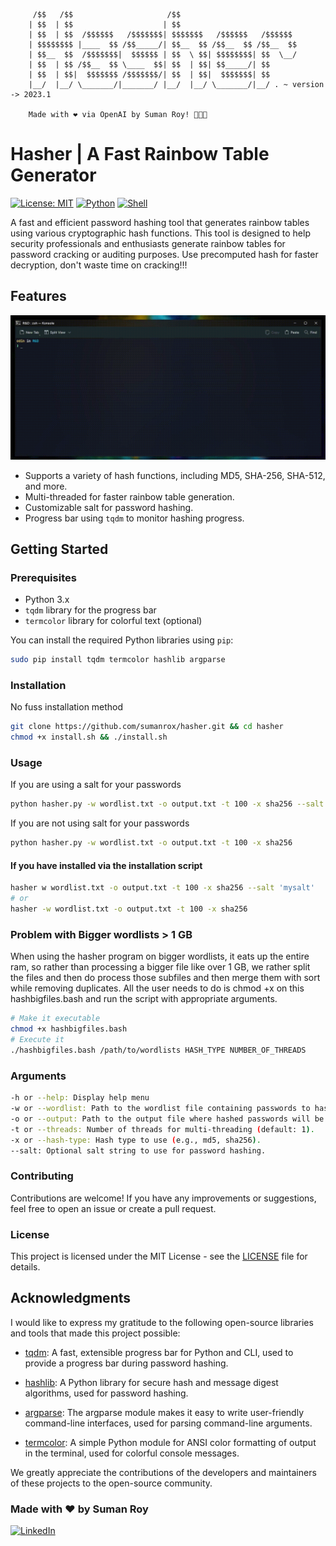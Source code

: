 

         /$$   /$$                     /$$                          
        | $$  | $$                    | $$                          
        | $$  | $$  /$$$$$$   /$$$$$$$| $$$$$$$   /$$$$$$   /$$$$$$ 
        | $$$$$$$$ |____  $$ /$$_____/| $$__  $$ /$$__  $$ /$$__  $$
        | $$__  $$  /$$$$$$$|  $$$$$$ | $$  \ $$| $$$$$$$$| $$  \__/
        | $$  | $$ /$$__  $$ \____  $$| $$  | $$| $$_____/| $$      
        | $$  | $$|  $$$$$$$ /$$$$$$$/| $$  | $$|  $$$$$$$| $$      
        |__/  |__/ \_______/|_______/ |__/  |__/ \_______/|__/ . ~ version -> 2023.1
        
        Made with ❤ via OpenAI by Suman Roy! 🚀🚀🚀

# Hasher | A Fast Rainbow Table Generator
[![License: MIT](https://img.shields.io/badge/License-MIT-yellow.svg)](https://opensource.org/licenses/MIT) [![Python](https://img.shields.io/badge/Python-3.x-blue.svg)](https://www.python.org/)
[![Shell](https://img.shields.io/badge/Shell-Bash%20%26%20Zsh-green.svg)](https://en.wikipedia.org/wiki/Unix_shell)
 

A fast and efficient password hashing tool that generates rainbow tables using various cryptographic hash functions. This tool is designed to help security professionals and enthusiasts generate rainbow tables for password cracking or auditing purposes. Use precomputed hash for faster decryption, don't waste time on cracking!!!

## Features
![Product-Demo](./product-demo/product-video.gif)

- Supports a variety of hash functions, including MD5, SHA-256, SHA-512, and more.
- Multi-threaded for faster rainbow table generation.
- Customizable salt for password hashing.
- Progress bar using `tqdm` to monitor hashing progress.

## Getting Started

### Prerequisites

- Python 3.x
- `tqdm` library for the progress bar
- `termcolor` library for colorful text (optional)

You can install the required Python libraries using `pip`:

```bash
sudo pip install tqdm termcolor hashlib argparse
```
### Installation
No fuss installation method
```bash
git clone https://github.com/sumanrox/hasher.git && cd hasher
chmod +x install.sh && ./install.sh
```

### Usage
If you are using a salt for your passwords
```bash
python hasher.py -w wordlist.txt -o output.txt -t 100 -x sha256 --salt 'mysalt'
```

If you are not using salt for your passwords
```bash
python hasher.py -w wordlist.txt -o output.txt -t 100 -x sha256
```


#### If you have installed via the installation script
```bash
hasher w wordlist.txt -o output.txt -t 100 -x sha256 --salt 'mysalt'
# or
hasher -w wordlist.txt -o output.txt -t 100 -x sha256
```

### Problem with Bigger wordlists > 1 GB
When using the hasher program on bigger wordlists, it eats up the entire ram, so rather than processing a bigger file like over 1 GB, we rather split the files and then do process those subfiles and then merge them with sort while removing duplicates. All the user needs to do is chmod +x on this hashbigfiles.bash and run the script with appropriate arguments.
```bash
# Make it executable
chmod +x hashbigfiles.bash
# Execute it
./hashbigfiles.bash /path/to/wordlists HASH_TYPE NUMBER_OF_THREADS
```


### Arguments
```bash
-h or --help: Display help menu
-w or --wordlist: Path to the wordlist file containing passwords to hash.
-o or --output: Path to the output file where hashed passwords will be saved.
-t or --threads: Number of threads for multi-threading (default: 1).
-x or --hash-type: Hash type to use (e.g., md5, sha256).
--salt: Optional salt string to use for password hashing.
```

### Contributing
Contributions are welcome! If you have any improvements or suggestions, feel free to open an issue or create a pull request.

### License
This project is licensed under the MIT License - see the [LICENSE](LICENSE) file for details.


## Acknowledgments

I would like to express my gratitude to the following open-source libraries and tools that made this project possible:

- [tqdm](https://github.com/tqdm/tqdm): A fast, extensible progress bar for Python and CLI, used to provide a progress bar during password hashing.

- [hashlib](https://docs.python.org/3/library/hashlib.html): A Python library for secure hash and message digest algorithms, used for password hashing.

- [argparse](https://docs.python.org/3/library/argparse.html): The argparse module makes it easy to write user-friendly command-line interfaces, used for parsing command-line arguments.

- [termcolor](https://pypi.org/project/termcolor/): A simple Python module for ANSI color formatting of output in the terminal, used for colorful console messages.

We greatly appreciate the contributions of the developers and maintainers of these projects to the open-source community.



### Made with ❤️ by Suman Roy
[![LinkedIn](https://img.shields.io/badge/LinkedIn-Connect-blue?style=flat-square&logo=linkedin)](https://www.linkedin.com/in/sumanrox/)
